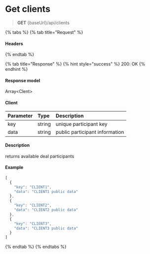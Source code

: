 # Get clients

> **GET** {baseUrl}/api/clients

{% tabs %}
{% tab title="Request" %}
#### Headers
{% endtab %}

{% tab title="Response" %}
{% hint style="success" %}
200: OK
{% endhint %}

#### Response model

Array&lt;Clent&gt;

#### Client

| Parameter | Type | Description |
| :--- | :--- | :--- |
| key | string | unique participant key |
| data | string | public participant information |

#### Description

returns available deal participants

#### Example

```javascript
[
  {
    "key": "CLIENT1",
    "data": "CLIENT1 public data"
  },
  {
    "key": "CLIENT2",
    "data": "CLIENT2 public data"
  },
  {
    "key": "CLIENT3",
    "data": "CLIENT3 public data"
  }
]
```
{% endtab %}
{% endtabs %}



